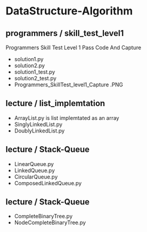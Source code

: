 # DataStructure-Algorithm

## programmers / skill_test_level1
Programmers Skill Test Level 1 Pass Code And Capture
+ solution1.py 
+ solution2.py
+ solution1_test.py
+ solution2_test.py
+ Programmers_SkillTest_level1_Capture .PNG

## lecture / list_implemtation
+ ArrayList.py is list implemtated as an array
+ SinglyLinkedList.py
+ DoublyLinkedList.py

## lecture / Stack-Queue
+ LinearQueue.py
+ LinkedQueue.py
+ CircularQueue.py
+ ComposedLinkedQueue.py

## lecture / Stack-Queue
+ CompleteBinaryTree.py
+ NodeCompleteBinaryTree.py

